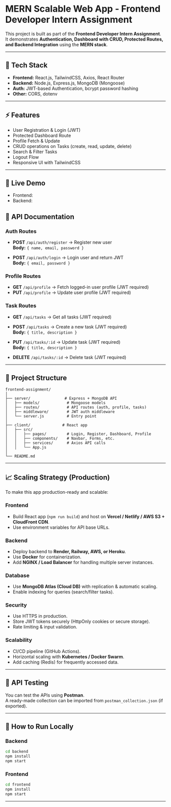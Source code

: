 
# MERN Scalable Web App - Frontend Developer Intern Assignment

This project is built as part of the **Frontend Developer Intern Assignment**.  
It demonstrates **Authentication, Dashboard with CRUD, Protected Routes, and Backend Integration** using the **MERN stack**.

---

## 🚀 Tech Stack
- **Frontend:** React.js, TailwindCSS, Axios, React Router
- **Backend:** Node.js, Express.js, MongoDB (Mongoose)
- **Auth:** JWT-based Authentication, bcrypt password hashing
- **Other:** CORS, dotenv

---

## ⚡ Features
- User Registration & Login (JWT)
- Protected Dashboard Route
- Profile Fetch & Update
- CRUD operations on Tasks (create, read, update, delete)
- Search & Filter Tasks
- Logout Flow
- Responsive UI with TailwindCSS

---

## 🚀 Live Demo
- Frontend: 
- Backend: 

## 📌 API Documentation

### Auth Routes
- **POST** `/api/auth/register` → Register new user  
  **Body:** `{ name, email, password }`  

- **POST** `/api/auth/login` → Login user and return JWT  
  **Body:** `{ email, password }`  

### Profile Routes
- **GET** `/api/profile` → Fetch logged-in user profile (JWT required)  
- **PUT** `/api/profile` → Update user profile (JWT required)  

### Task Routes
- **GET** `/api/tasks` → Get all tasks (JWT required)  
- **POST** `/api/tasks` → Create a new task (JWT required)  
  **Body:** `{ title, description }`  

- **PUT** `/api/tasks/:id` → Update task (JWT required)  
  **Body:** `{ title, description }`  

- **DELETE** `/api/tasks/:id` → Delete task (JWT required)  

---

## 📂 Project Structure

```
frontend-assignment/
│
├── server/               # Express + MongoDB API
│   ├── models/            # Mongoose models
│   ├── routes/            # API routes (auth, profile, tasks)
│   ├── middleware/        # JWT auth middleware
│   └── server.js          # Entry point
│
├── client/              # React app
│   ├── src/
│   │   ├── pages/         # Login, Register, Dashboard, Profile
│   │   ├── components/    # Navbar, Forms, etc.
│   │   ├── services/      # Axios API calls
│   │   └── App.js
│
└── README.md
```

---

## 📈 Scaling Strategy (Production)

To make this app production-ready and scalable:

### Frontend
- Build React app (`npm run build`) and host on **Vercel / Netlify / AWS S3 + CloudFront CDN**.
- Use environment variables for API base URLs.

### Backend
- Deploy backend to **Render, Railway, AWS, or Heroku**.
- Use **Docker** for containerization.
- Add **NGINX / Load Balancer** for handling multiple server instances.

### Database
- Use **MongoDB Atlas (Cloud DB)** with replication & automatic scaling.
- Enable indexing for queries (search/filter tasks).

### Security
- Use HTTPS in production.
- Store JWT tokens securely (HttpOnly cookies or secure storage).
- Rate limiting & input validation.

### Scalability
- CI/CD pipeline (GitHub Actions).
- Horizontal scaling with **Kubernetes / Docker Swarm**.
- Add caching (Redis) for frequently accessed data.

---

## 🧪 API Testing
You can test the APIs using **Postman**.  
A ready-made collection can be imported from `postman_collection.json` (if exported).

---

## 📝 How to Run Locally

### Backend
```bash
cd backend
npm install
npm start
```

### Frontend
```bash
cd frontend
npm install
npm start
```

---
